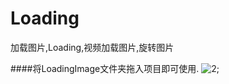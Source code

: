 # Loading
加载图片,Loading,视频加载图片,旋转图片

####将LoadingImage文件夹拖入项目即可使用.
![2]("https://github.com/shibiao/Loading/blob/master/2.gif");

